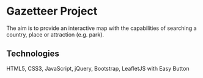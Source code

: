# Gazetteer Project

The aim is to provide an interactive map with the capabilities of searching a country, place or attraction (e.g. park).

## Technologies

HTML5, CSS3, JavaScript, jQuery, Bootstrap, LeafletJS with Easy Button

